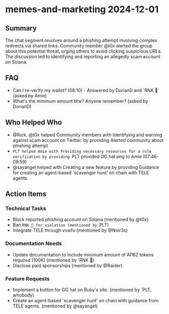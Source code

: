# memes-and-marketing 2024-12-01

## Summary

The chat segment revolves around a phishing attempt involving complex redirects via shared links. Community member @t0x alerted the group about this potential threat, urging others to avoid clicking suspicious URLs. The discussion led to identifying and reporting an allegedly scam account on Solana.

## FAQ

- Can I re-verify my wallet? (08:10) - Answered by DorianD and `RNK 🪽 (asked by Amie)
- What's the minimum amount btw? Anyone remember? (asked by DorianD)

## Who Helped Who

- @Rick, @t0x helped Community members with Identifying and warning against scam account on Twitter. by providing Alerted community about phishing attempt
- `PLT helped Amie with Providing necessary resources for a role verification by providing `PLT provided OG hat png to Amie (07:46-09:59)
- @sayangel helped with Creating a new feature by providing Guidance for creating an agent-based 'scavenger hunt' on chain with TELE agents.

## Action Items

### Technical Tasks

- Block reported phishing account on Solana (mentioned by @t0x)
- Ban `RNK 🪽 for violation (mentioned by `PLT)
- Integrate TELE through vvaifu (mentioned by @Noir3s)

### Documentation Needs

- Update documentation to include minimum amount of AI16Z tokens required (100K) (mentioned by 'RNK 🪽)
- Disclose paid sponsorships (mentioned by @Raider)

### Feature Requests

- Implement a button for OG hat on Ruby's site. (mentioned by `PLT, whobody)
- Create an agent-based 'scavenger hunt' on chain with guidance from TELE agents. (mentioned by @sayangel)
